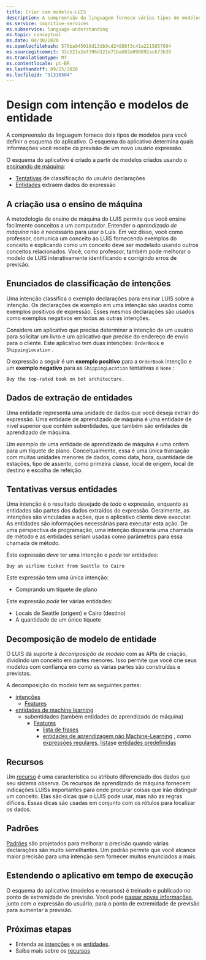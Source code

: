 ```yaml
---
title: Criar com modelos-LUIS
description: A compreensão da linguagem fornece vários tipos de modelos. Alguns modelos podem ser usados de mais de uma maneira.
ms.service: cognitive-services
ms.subservice: language-understanding
ms.topic: conceptual
ms.date: 04/30/2020
ms.openlocfilehash: 576ba945018d13db9cd24888f3c41a2215857694
ms.sourcegitcommit: 32c521a2ef396d121e71ba682e098092ac673b30
ms.translationtype: MT
ms.contentlocale: pt-BR
ms.lasthandoff: 09/25/2020
ms.locfileid: "91316504"
---
```

# <a name="design-with-intent-and-entity-models"></a>Design com intenção e modelos de entidade

A compreensão da linguagem fornece dois tipos de modelos para você definir o esquema do aplicativo. O esquema do aplicativo determina quais informações você recebe da previsão de um novo usuário expressão.

O esquema do aplicativo é criado a partir de modelos criados usando o [ensinando de máquina](#authoring-uses-machine-teaching):
* [Tentativas](#intents-classify-utterances) de classificação do usuário declarações
* [Entidades](#entities-extract-data) extraem dados do expressão

## <a name="authoring-uses-machine-teaching"></a>A criação usa o ensino de máquina

A metodologia de ensino de máquina do LUIS permite que você ensine facilmente conceitos a um computador. Entender o _aprendizado de máquina_ não é necessário para usar o Luis. Em vez disso, você como professor, comunica um conceito ao LUIS fornecendo exemplos do conceito e explicando como um conceito deve ser modelado usando outros conceitos relacionados. Você, como professor, também pode melhorar o modelo de LUIS interativamente identificando e corrigindo erros de previsão.

<a name="v3-authoring-model-decomposition"></a>

## <a name="intents-classify-utterances"></a>Enunciados de classificação de intenções

Uma intenção classifica o exemplo declarações para ensinar LUIS sobre a intenção. Os declarações de exemplo em uma intenção são usados como exemplos positivos de expressão. Esses mesmos declarações são usados como exemplos negativos em todas as outras intenções.

Considere um aplicativo que precisa determinar a intenção de um usuário para solicitar um livro e um aplicativo que precise do endereço de envio para o cliente. Este aplicativo tem duas intenções: `OrderBook` e `ShippingLocation` .

O expressão a seguir é um **exemplo positivo** para a `OrderBook` intenção e um **exemplo negativo** para as `ShippingLocation` tentativas e `None` :

`Buy the top-rated book on bot architecture.`

## <a name="entities-extract-data"></a>Dados de extração de entidades

Uma entidade representa uma unidade de dados que você deseja extrair do expressão. Uma entidade de aprendizado de máquina é uma entidade de nível superior que contém subentidades, que também são entidades de aprendizado de máquina.

Um exemplo de uma entidade de aprendizado de máquina é uma ordem para um tíquete de plano. Conceitualmente, essa é uma única transação com muitas unidades menores de dados, como data, hora, quantidade de estações, tipo de assento, como primeira classe, local de origem, local de destino e escolha de refeição.

## <a name="intents-versus-entities"></a>Tentativas versus entidades

Uma intenção é o resultado desejado de _todo_ o expressão, enquanto as entidades são partes dos dados extraídos do expressão. Geralmente, as intenções são vinculadas a ações, que o aplicativo cliente deve executar. As entidades são informações necessárias para executar esta ação. De uma perspectiva de programação, uma intenção dispararia uma chamada de método e as entidades seriam usadas como parâmetros para essa chamada de método.

Este expressão _deve_ ter uma intenção e _pode_ ter entidades:

`Buy an airline ticket from Seattle to Cairo`

Este expressão tem uma única intenção:

* Comprando um tíquete de plano

Este expressão _pode_ ter várias entidades:

* Locais de Seattle (origem) e Cairo (destino)
* A quantidade de um único tíquete

## <a name="entity-model-decomposition"></a>Decomposição de modelo de entidade

O LUIS dá suporte à _decomposição de modelo_ com as APIs de criação, dividindo um conceito em partes menores. Isso permite que você crie seus modelos com confiança em como as várias partes são construídas e previstas.

A decomposição do modelo tem as seguintes partes:

* [intenções](#intents-classify-utterances)
    * [Features](#features)
* [entidades de machine learning](reference-entity-machine-learned-entity.md)
    * subentidades (também entidades de aprendizado de máquina)
        * [Features](#features)
            * [lista de frases](luis-concept-feature.md)
            * [entidades de aprendizagem não Machine-Learning](luis-concept-feature.md) , como [expressões regulares](reference-entity-regular-expression.md), [listas](reference-entity-list.md)e [entidades predefinidas](luis-reference-prebuilt-entities.md)

<a name="entities-extract-data"></a>
<a name="machine-learned-entities"></a>

## <a name="features"></a>Recursos

Um [recurso](luis-concept-feature.md) é uma característica ou atributo diferenciado dos dados que seu sistema observa. Os recursos de aprendizado de máquina fornecem indicações LUISs importantes para onde procurar coisas que irão distinguir um conceito. Elas são dicas que o LUIS pode usar, mas não as regras difíceis. Essas dicas são usadas em conjunto com os rótulos para localizar os dados.

## <a name="patterns"></a>Padrões

[Padrões](luis-concept-patterns.md) são projetados para melhorar a precisão quando várias declarações são muito semelhantes. Um padrão permite que você alcance maior precisão para uma intenção sem fornecer muitos enunciados a mais.

## <a name="extending-the-app-at-runtime"></a>Estendendo o aplicativo em tempo de execução

O esquema do aplicativo (modelos e recursos) é treinado e publicado no ponto de extremidade de previsão. Você pode [passar novas informações](schema-change-prediction-runtime.md), junto com o expressão do usuário, para o ponto de extremidade de previsão para aumentar a previsão.

## <a name="next-steps"></a>Próximas etapas

* Entenda as [intenções](luis-concept-intent.md) e as [entidades](luis-concept-entity-types.md).
* Saiba mais sobre os [recursos](luis-concept-feature.md)